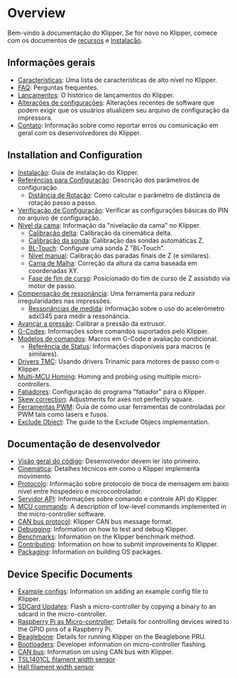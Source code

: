 # Overview

Bem-vindo à documentação do Klipper. Se for novo no Klipper, comece com os documentos de [recursos](Features.md) e [Instalação](Installation.md).

## Informações gerais

- [Características](Features.md): Uma lista de características de alto nível no Klipper.
- [FAQ](FAQ.md): Perguntas frequentes.
- [Lançamentos](Releases.md): O histórico de lançamentos do Klipper.
- [Alterações de configurações](Config_Changes.md): Alterações recentes de software que podem exigir que os usuários atualizem seu arquivo de configuração da impressora.
- [Contato](Contact.md): Informação sobre como reportar erros ou comunicação em geral com os desenvolvedores do Klipper.

## Installation and Configuration

- [Instalação](Installation.md): Guia de instalação do Klipper.
- [Referências para Configuração](Config_Reference.md): Descrição dos parâmetros de configuração.
   - [Distância de Rotação](Rotation_Distance.md): Como calcular o parâmetro de distância de rotação passo a passo.
- [Verificação de Configuração](Config_checks.md): Verificar as configurações básicas do PIN no arquivo de configuração.
- [Nível da cama](Bed_Level.md): Informação da "nivelação da cama" no Klipper.
   - [Calibração delta](Delta_Calibrate.md): Calibração da cinemática delta.
   - [Calibração da sonda](Probe_Calibrate.md): Calibração das sondas automáticas Z.
   - [BL-Touch](BLTouch.md): Configure uma sonda Z "BL-Touch".
   - [Nível manual](Manual_Level.md): Calibração das paradas finais de Z (e similares).
   - [Cama de Malha](Bed_Mesh.md): Correção da altura da cama baseada em coordenadas XY.
   - [Fase de fim de curso](Endstop_Phase.md): Posicionado do fim de curso de Z assistido via motor de passo.
- [Compensação de ressonância](Resonance_Compensation.md): Uma ferramenta para reduzir irregularidades nas impressões.
   - [Ressonâncias de medida](Measuring_Resonances.md): Informação sobre o uso do acelerômetro adxl345 para medir a ressonância.
- [Avançar a pressão](Pressure_Advance.md): Calibrar a pressão da extrusor.
- [G-Codes](G-Codes.md): Informações sobre comandos suportados pelo Klipper.
- [Modelos de comandos](Command_Templates.md): Macros em G-Code e avaliação condicional.
   - [Referência de Status](Status_Reference.md): Informações disponíveis para macros (e similares).
- [Drivers TMC](TMC_Drivers.md): Usando drivers Trinamic para motores de passo com o Klipper.
- [Multi-MCU Homing](Multi_MCU_Homing.md): Homing and probing using multiple micro-controllers.
- [Fatiadores](Slicers.md): Configuração do programa "fatiador" para o Klipper.
- [Skew correction](Skew_Correction.md): Adjustments for axes not perfectly square.
- [Ferramentas PWM](Using_PWM_Tools.md): Guia de como usar ferramentas de controladas por PWM tais como lasers e fusos.
- [Exclude Object](Exclude_Object.md): The guide to the Exclude Objecs implementation.

## Documentação de desenvolvedor

- [Visão geral do código](Code_Overview.md): Desenvolvedor devem ler isto primeiro.
- [Cinemática](Kinematics.md): Detalhes técnicos em como o Klipper implementa movimento.
- [Protocolo](Protocol.md): Informação sobre protocolo de troca de mensagem em baixo nível entre hospedeiro e microcontrolador.
- [Servidor API](API_Server.md): Informações sobre comando e controle API do Klipper.
- [MCU commands](MCU_Commands.md): A description of low-level commands implemented in the micro-controller software.
- [CAN bus protocol](CANBUS_protocol.md): Klipper CAN bus message format.
- [Debugging](Debugging.md): Information on how to test and debug Klipper.
- [Benchmarks](Benchmarks.md): Information on the Klipper benchmark method.
- [Contributing](CONTRIBUTING.md): Information on how to submit improvements to Klipper.
- [Packaging](Packaging.md): Information on building OS packages.

## Device Specific Documents

- [Example configs](Example_Configs.md): Information on adding an example config file to Klipper.
- [SDCard Updates](SDCard_Updates.md): Flash a micro-controller by copying a binary to an sdcard in the micro-controller.
- [Raspberry Pi as Micro-controller](RPi_microcontroller.md): Details for controlling devices wired to the GPIO pins of a Raspberry Pi.
- [Beaglebone](Beaglebone.md): Details for running Klipper on the Beaglebone PRU.
- [Bootloaders](Bootloaders.md): Developer information on micro-controller flashing.
- [CAN bus](CANBUS.md): Information on using CAN bus with Klipper.
- [TSL1401CL filament width sensor](TSL1401CL_Filament_Width_Sensor.md)
- [Hall filament width sensor](Hall_Filament_Width_Sensor.md)
